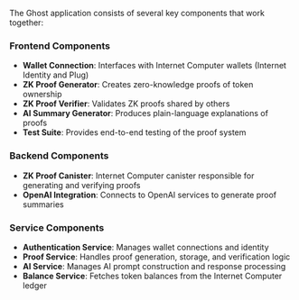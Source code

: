The Ghost application consists of several key components that work together:

### Frontend Components

- **Wallet Connection**: Interfaces with Internet Computer wallets (Internet Identity and Plug)
- **ZK Proof Generator**: Creates zero-knowledge proofs of token ownership
- **ZK Proof Verifier**: Validates ZK proofs shared by others
- **AI Summary Generator**: Produces plain-language explanations of proofs
- **Test Suite**: Provides end-to-end testing of the proof system

### Backend Components

- **ZK Proof Canister**: Internet Computer canister responsible for generating and verifying proofs
- **OpenAI Integration**: Connects to OpenAI services to generate proof summaries

### Service Components

- **Authentication Service**: Manages wallet connections and identity
- **Proof Service**: Handles proof generation, storage, and verification logic
- **AI Service**: Manages AI prompt construction and response processing
- **Balance Service**: Fetches token balances from the Internet Computer ledger